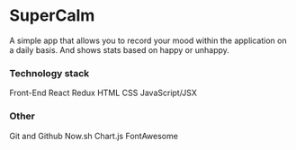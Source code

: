 # SuperCalm
A simple app that allows you to record your mood within the application on a daily basis. And shows stats based on happy or unhappy.
### Technology stack
Front-End
React
Redux
HTML
CSS
JavaScript/JSX
### Other
Git and Github
Now.sh
Chart.js
FontAwesome
